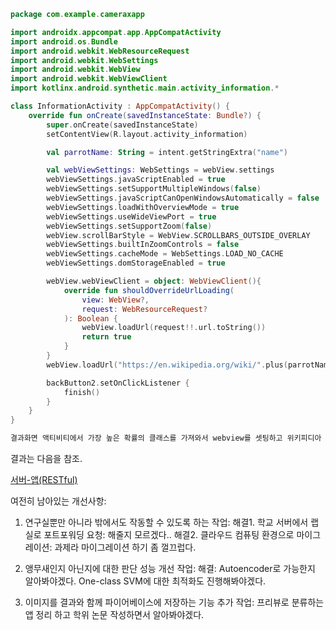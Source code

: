 ```kotlin 
package com.example.cameraxapp

import androidx.appcompat.app.AppCompatActivity
import android.os.Bundle
import android.webkit.WebResourceRequest
import android.webkit.WebSettings
import android.webkit.WebView
import android.webkit.WebViewClient
import kotlinx.android.synthetic.main.activity_information.*

class InformationActivity : AppCompatActivity() {
    override fun onCreate(savedInstanceState: Bundle?) {
        super.onCreate(savedInstanceState)
        setContentView(R.layout.activity_information)

        val parrotName: String = intent.getStringExtra("name")

        val webViewSettings: WebSettings = webView.settings
        webViewSettings.javaScriptEnabled = true
        webViewSettings.setSupportMultipleWindows(false)
        webViewSettings.javaScriptCanOpenWindowsAutomatically = false
        webViewSettings.loadWithOverviewMode = true
        webViewSettings.useWideViewPort = true
        webViewSettings.setSupportZoom(false)
        webView.scrollBarStyle = WebView.SCROLLBARS_OUTSIDE_OVERLAY
        webViewSettings.builtInZoomControls = false
        webViewSettings.cacheMode = WebSettings.LOAD_NO_CACHE
        webViewSettings.domStorageEnabled = true

        webView.webViewClient = object: WebViewClient(){
            override fun shouldOverrideUrlLoading(
                view: WebView?,
                request: WebResourceRequest?
            ): Boolean {
                webView.loadUrl(request!!.url.toString())
                return true
            }
        }
        webView.loadUrl("https://en.wikipedia.org/wiki/".plus(parrotName))

        backButton2.setOnClickListener {
            finish()
        }
    }
}

결과화면 액티비티에서 가장 높은 확률의 클래스를 가져와서 webview를 셋팅하고 위키피디아 url에 덧붙여서 loadUrl를 호출한다. 이때 리다이렉트되는 페이지를 webview에 로드하기 위해서 shouldOverrideUrlLoading 메소드를 오버라이딩해서 webView.loadUrl(request!!.url.toString())를 통해서 리다이렉트된 URL을 로드한다. 
```

결과는 다음을 참조.

[서버-앱(RESTful)](https://www.youtube.com/watch?v=M_JIXrAVp80&amp;t=12s)

여전히 남아있는 개선사항:

1. 연구실뿐만 아니라 밖에서도 작동할 수 있도록 하는 작업:
   해결1. 학교 서버에서 랩실로 포트포워딩 요청: 해줄지 모르겠다..
   해결2. 클라우드 컴퓨팅 환경으로 마이그레이션: 과제라 마이그레이션 하기 좀 껄끄럽다. 
   
2. 앵무새인지 아닌지에 대한 판단 성능 개선 작업:
   해결: Autoencoder로 가능한지 알아봐야겠다. One-class SVM에 대한 최적화도 진행해봐야겠다.

3. 이미지를 결과와 함께 파이어베이스에 저장하는 기능 추가 작업:
   프리뷰로 분류하는 앱 정리 하고 학위 논문 작성하면서 알아봐야겠다. 
